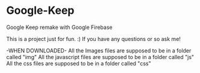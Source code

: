 # Google-Keep
Google Keep remake with Google Firebase

This is a project just for fun. :)
If you have any questions or so ask me!

-WHEN DOWNLOADED-
All the Images files are supposed to be in a folder called "img"
All the javascript files are supposed to be in a folder called "js"
All the css files are supposed to be in a folder called "css"
